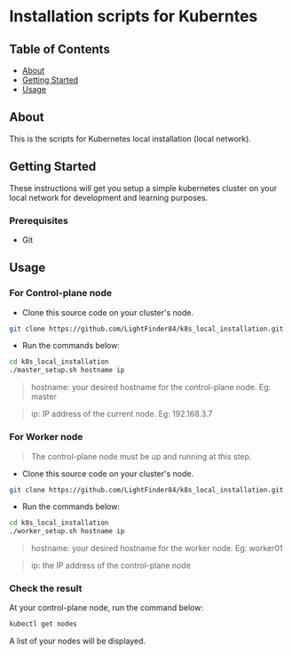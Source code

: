 # Installation scripts for Kuberntes

## Table of Contents

- [About](#about)
- [Getting Started](#getting_started)
- [Usage](#usage)

## About <a name = "about"></a>

This is the scripts for Kubernetes local installation (local network).

## Getting Started <a name = "getting_started"></a>

These instructions will get you setup a simple kubernetes cluster on your local network for development and learning purposes.

### Prerequisites

- Git

## Usage <a name = "usage"></a>

### For Control-plane node
- Clone this source code on your cluster's node.
```bash
git clone https://github.com/LightFinder84/k8s_local_installation.git
```
- Run the commands below:
```bash
cd k8s_local_installation
./master_setup.sh hostname ip
```
> hostname: your desired hostname for the control-plane node. Eg: master

> ip: IP address of the current node. Eg: 192.168.3.7

### For Worker node
> The control-plane node must be up and running at this step.
- Clone this source code on your cluster's node.
```bash
git clone https://github.com/LightFinder84/k8s_local_installation.git
```
- Run the commands below:
```bash
cd k8s_local_installation
./worker_setup.sh hostname ip
```
> hostname: your desired hostname for the worker node. Eg: worker01

> ip: the IP address of the control-plane node


### Check the result
At your control-plane node, run the command below:
```bash
kubectl get nodes
```
A list of your nodes will be displayed.
